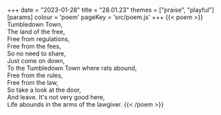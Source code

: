 +++
date = "2023-01-28"
title = "28.01.23"
themes = ["praise", "playful"]
[params]
  colour = 'poem'
  pageKey = 'src/poem.js'
+++
{{< poem >}}
Tumbledown Town,  
The land of the free,  
Free from regulations,  
Free from the fees,  
So no need to share,  
Just come on down,  
To the Tumbledown Town where rats abound,  
Free from the rules,  
Free from the law,  
So take a look at the door,  
And leave.
It's not very good here,  
Life abounds in the arms of the lawgiver.
{{< /poem >}}